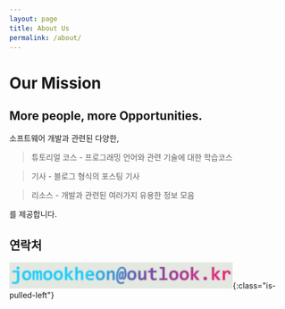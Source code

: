 ```yaml
---
layout: page
title: About Us
permalink: /about/
---
```


# Our Mission



## More people, more Opportunities.

소프트웨어 개발과 관련된 다양한, 
> 튜토리얼 코스 - 프로그래밍 언어와 관련 기술에 대한 학습코스

> 기사 - 블로그 형식의 포스팅 기사

> 리소스 - 개발과 관련된 여러가지 유용한 정보 모음

를 제공합니다.



## 연락처

![Email](/assets/image/email_mh_small.png){:class="is-pulled-left"}
